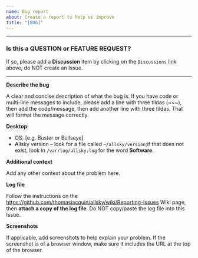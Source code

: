 ```yaml
---
name: Bug report
about: Create a report to help us improve
title: "[BUG]"
---
```

***

### Is this a QUESTION or FEATURE REQUEST?

If so, please add a **Discussion** item by clicking on the `Discussions` link above;  do NOT create an Issue.

***

**Describe the bug** 

A clear and concise description of what the bug is.
If you have code or multi-line messages to include,
please add a line with three tildas (~~~),
then add the code/message,
then add another line with three tildas.
That will format the message correctly.


**Desktop:** 

 - OS: [e.g. Buster or Bullseye]
 - Allsky version – look for a file called `~/allsky/version`;if that does not exist, look in `/var/log/allsky.log` for the word **Software**.


**Additional context** 

Add any other context about the problem here.


**Log file** 

Follow the instructions on the https://github.com/thomasjacquin/allsky/wiki/Reporting-Issues Wiki page,
then **attach a copy of the log file**.
Do NOT copy/paste the log file into this Issue.


**Screenshots** 

If applicable, add screenshots to help explain your problem.  If the screenshot is of a browser window, make sure it includes the URL at the top of the browser.

